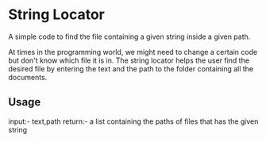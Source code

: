 # String Locator

A simple code to find the file containing a given string inside a given path.

At times in the programming world, we might need to change a certain code but don't know which file it is in. The string locator helps the user find the desired file by entering the text and the path to the folder containing all the documents.

## Usage

input:- text,path
return:- a list containing the paths of files that has the given string